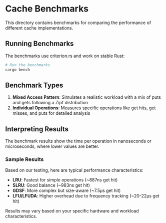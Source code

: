 # Cache Benchmarks

This directory contains benchmarks for comparing the performance of different cache implementations.

## Running Benchmarks

The benchmarks use criterion.rs and work on stable Rust:

```bash
# Run the benchmarks
cargo bench
```

## Benchmark Types

1. **Mixed Access Pattern**: Simulates a realistic workload with a mix of puts and gets following a Zipf distribution
2. **Individual Operations**: Measures specific operations like get hits, get misses, and puts for detailed analysis

## Interpreting Results

The benchmark results show the time per operation in nanoseconds or microseconds, where lower values are better. 

### Sample Results

Based on our testing, here are typical performance characteristics:

- **LRU**: Fastest for simple operations (~887ns get hit)
- **SLRU**: Good balance (~983ns get hit) 
- **GDSF**: More complex but size-aware (~7.5µs get hit)
- **LFU/LFUDA**: Higher overhead due to frequency tracking (~20-22µs get hit)

Results may vary based on your specific hardware and workload characteristics.
